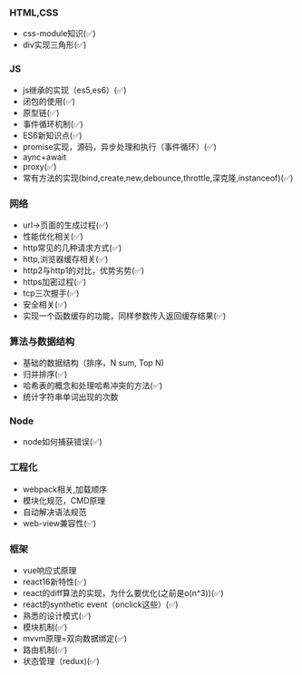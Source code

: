 
### HTML,CSS

- css-module知识(✅)
- div实现三角形(✅)

### JS

- js继承的实现（es5,es6）(✅)
- 闭包的使用(✅)
- 原型链(✅)
- 事件循环机制(✅)
- ES6新知识点(✅)
- promise实现，源码，异步处理和执行（事件循环）(✅)
- aync+await
- proxy(✅)
- 常有方法的实现(bind,create,new,debounce,throttle,深克隆,instanceof)(✅)

### 网络

- url->页面的生成过程(✅)
- 性能优化相关(✅)
- http常见的几种请求方式(✅)
- http,浏览器缓存相关(✅)
- http2与http1的对比，优势劣势(✅)
- https加密过程(✅)
- tcp三次握手(✅)
- 安全相关(✅)
- 实现一个函数缓存的功能，同样参数传入返回缓存结果(✅)

### 算法与数据结构

- 基础的数据结构（排序，N sum, Top N)
- 归并排序(✅)
- 哈希表的概念和处理哈希冲突的方法(✅)
- 统计字符串单词出现的次数

### Node

- node如何捕获错误(✅)

### 工程化

- webpack相关,加载顺序
- 模块化规范，CMD原理
- 自动解决语法规范
- web-view兼容性(✅)
  
### 框架

- vue响应式原理
- react16新特性(✅)
- react的diff算法的实现，为什么要优化(之前是o(n^3))(✅)
- react的synthetic event（onclick这些）(✅)
- 熟悉的设计模式(✅)
- 模块机制(✅)
- mvvm原理=双向数据绑定(✅)
- 路由机制(✅)
- 状态管理（redux)(✅)
